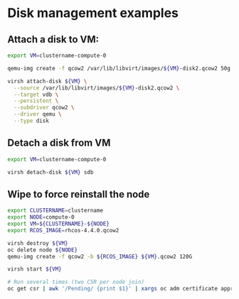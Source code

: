 # Disk management examples

## Attach a disk to VM:

```bash
export VM=clustername-compute-0

qemu-img create -f qcow2 /var/lib/libvirt/images/${VM}-disk2.qcow2 50g

virsh attach-disk ${VM} \
  --source /var/lib/libvirt/images/${VM}-disk2.qcow2 \
  --target vdb \
  --persistent \
  --subdriver qcow2 \
  --driver qemu \
  --type disk

```

## Detach a disk from VM

```bash
export VM=clustername-compute-0

virsh detach-disk ${VM} sdb

```

## Wipe to force reinstall the node

```bash
export CLUSTERNAME=clustername
export NODE=compute-0
export VM=${CLUSTERNAME}-${NODE}
export RCOS_IMAGE=rhcos-4.4.0.qcow2

virsh destroy ${VM}
oc delete node ${NODE}
qemu-img create -f qcow2 -b ${RCOS_IMAGE} ${VM}.qcow2 120G

virsh start ${VM}

# Run several times (two CSR per node join)
oc get csr | awk '/Pending/ {print $1}' | xargs oc adm certificate approve
```

